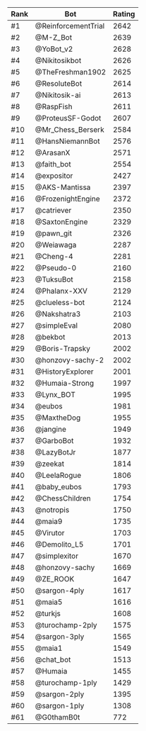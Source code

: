 Rank|Bot|Rating
---|---|---
#1|@ReinforcementTrial|2642
#2|@M-Z_Bot|2639
#3|@YoBot_v2|2628
#4|@Nikitosikbot|2626
#5|@TheFreshman1902|2625
#6|@ResoluteBot|2614
#7|@Nikitosik-ai|2613
#8|@RaspFish|2611
#9|@ProteusSF-Godot|2607
#10|@Mr_Chess_Berserk|2584
#11|@HansNiemannBot|2576
#12|@ArasanX|2571
#13|@faith_bot|2554
#14|@expositor|2427
#15|@AKS-Mantissa|2397
#16|@FrozenightEngine|2372
#17|@catriever|2350
#18|@SaxtonEngine|2329
#19|@pawn_git|2326
#20|@Weiawaga|2287
#21|@Cheng-4|2281
#22|@Pseudo-0|2160
#23|@TuksuBot|2158
#24|@Phalanx-XXV|2129
#25|@clueless-bot|2124
#26|@Nakshatra3|2103
#27|@simpleEval|2080
#28|@bekbot|2013
#29|@Boris-Trapsky|2002
#30|@honzovy-sachy-2|2002
#31|@HistoryExplorer|2001
#32|@Humaia-Strong|1997
#33|@Lynx_BOT|1995
#34|@eubos|1981
#35|@MaxtheDog|1955
#36|@jangine|1949
#37|@GarboBot|1932
#38|@LazyBotJr|1877
#39|@zeekat|1814
#40|@LeelaRogue|1806
#41|@baby_eubos|1793
#42|@ChessChildren|1754
#43|@notropis|1750
#44|@maia9|1735
#45|@Virutor|1703
#46|@Demolito_L5|1701
#47|@simplexitor|1670
#48|@honzovy-sachy|1669
#49|@ZE_ROOK|1647
#50|@sargon-4ply|1617
#51|@maia5|1616
#52|@turkjs|1608
#53|@turochamp-2ply|1575
#54|@sargon-3ply|1565
#55|@maia1|1549
#56|@chat_bot|1513
#57|@Humaia|1455
#58|@turochamp-1ply|1429
#59|@sargon-2ply|1395
#60|@sargon-1ply|1308
#61|@G0thamB0t|772
